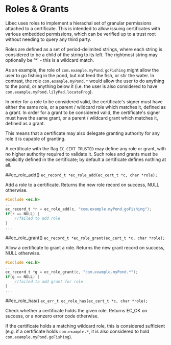 # Roles & Grants

Libec uses roles to implement a hierachal set of granular permissions attached to a certificate. This is intended to allow issuing certificates with various embedded permissions, which can be verified up to a trust root without needing to query any third party.

Roles are defined as a set of period-delimited strings, where each string is considered to be a child of the string to its left. The rightmost string may optionally be '*' - this is a wildcard match.

As an example, the role of `com.example.myPond.goFishing` might allow the user to go fishing in the pond, but not feed the fish, or stir the water. In contrast, the role `com.example.myPond.*` would allow the user to do anything to the pond, or anything below it (i.e. the user is also considered to have `com.example.myPond.lilyPad.locateFrog`).

In order for a role to be considered valid, the certificate's signer must have either the same role, or a parent / wildcard role which matches it, defined as a grant. In order for a grant to be considered valid, the certificate's signer must have the same grant, or a parent / wildcard grant which matches it, defined as a grant.

This means that a certificate may also delegate granting authority for any role it is capable of granting.

A certificate with the flag `EC_CERT_TRUSTED` may define any role or grant, with no higher authority required to validate it. Such roles and grants must be explicitly defined in the certificate; by default a certificate defines nothing at all.

##ec_role_add()
`ec_record_t *ec_role_add(ec_cert_t *c, char *role);`

Add a role to a certificate. Returns the new role record on success, NULL otherwise.

```c
#include <ec.h>
...
ec_record_t *r = ec_role_add(c, "com.example.myPond.goFishing");
if(r == NULL) {
    //failed to add role
}
...
```

##ec_role_grant()
`ec_record_t *ec_role_grant(ec_cert_t *c, char *role);`

Allow a certificate to grant a role. Returns the new grant record on success, NULL otherwise.

```c
#include <ec.h>
...
ec_record_t *g = ec_role_grant(c, "com.example.myPond.*");
if(g == NULL) {
    //failed to add grant for role
}
...
```

##ec_role_has()
`ec_err_t ec_role_has(ec_cert_t *c, char *role);`

Check whether a certificate holds the given role. Returns EC_OK on success, or a nonzero error code otherwise.

If the certificate holds a matching wildcard role, this is considered sufficient (e.g. if a certificate holds `com.example.*`, it is also considered to hold `com.example.myPond.goFishing`).